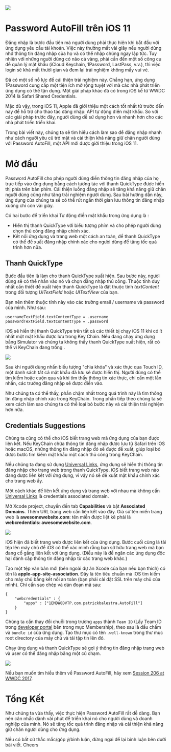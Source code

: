 ![](https://images.viblo.asia/d9e957ab-1e8b-418a-84da-6ffd28b31999.png)

# Password AutoFill trên iOS 11

Đăng nhập là bước đầu tiên mà người dùng phải thực hiện khi bắt đầu với ứng dụng yêu cầu tài khoản. Việc này thường mất vài giây nếu người dùng nhớ thông tin đăng nhập của họ và có thể nhập chúng ngay lập tức. Tuy nhiên với những người dùng có não cá vàng, phải cần đến một số công cụ để quản lý mật khẩu (iCloud Keychain, 1Password, LastPass, v.v.), thì việc login sẽ khá mất thười gian và đem lại trải nghiệm không mấy vui vẻ.

Đã có một số nỗ lực để cải thiện trải nghiệm này. Chẳng hạn, ứng dụng 1Password cung cấp một tiện ích mở rộng tuyệt vời mà các nhà phát triển ứng dụng có thể tận dụng. Một giải pháp khác đã có trong iOS kể từ WWDC 2014 là Safari Shared Credentials.

Mặc dù vậy, trong iOS 11, Apple đã giới thiệu một cách tốt nhất từ trước đến nay để hỗ trợ cho thao tác đăng nhập: API tự động điền mật khẩu. So với các giải pháp trước đây, người dùng dễ sử dụng hơn và nhanh hơn cho các nhà phát triển triển khai.

Trong bài viết này, chúng ta sẽ tìm hiểu cách làm sao để đăng nhập nhanh như cách người yêu cũ trở mặt và cải thiện khả năng giữ chân người dùng với Password AutoFill, một API mới được giới thiệu trong iOS 11.

# Mở đầu 
Password AutoFill cho phép người dùng điền thông tin đăng nhập của họ trực tiếp vào ứng dụng bằng cách tương tác với thanh QuickType được hiển thị phía trên bàn phím. Cải thiện luồng đăng nhập sẽ tăng khả năng giữ chân người dùng cũng như tăng trải nghiệm người dùng. Sau bài hướng dẫn này, ứng dụng của chúng ta sẽ có thể rút ngắn thời gian lưu thông tin đăng nhập xuống chỉ còn vài giây.

Có hai bước để triển khai Tự động điền mật khẩu trong ứng dụng là :

* Hiển thị thanh QuickType với biểu tượng phím và cho phép người dùng chọn thủ công đăng nhập chính xác.
* Kết nối ứng dụng và trang web một cách an toàn, để thanh QuickType có thể đề xuất đăng nhập chính xác cho người dùng để tăng tốc quá trình hơn nữa.

## Thanh QuickType
Bước đầu tiên là làm cho thanh QuickType xuất hiện. Sau bước này, người dùng sẽ có thể nhấn vào nó và chọn đăng nhập thủ công. Thuộc tính duy nhất cần thiết để xuất hiện thanh QuickType là đặt thuộc tính *textContent* trong đối tượng *UITextField* hoặc *UITextView* của bạn.

Bạn nên thêm thuộc tính này vào các trường email / username và password của mình. Như sau:

```
usernameTextField.textContentType = .username
passwordTextField.textContentType = .password
```

iOS sẽ hiển thị thanh QuickType trên tất cả các thiết bị chạy iOS 11 khi có ít nhất một mật khẩu được lưu trong Key Chain. Nếu đang chạy ứng dụng bằng Simulator và chúng ta không thấy thanh QuickType xuất hiện, rất có thể vì KeyChain đang trống .

![](https://images.viblo.asia/821b48f6-d3dd-4c6e-b8f2-7623c3a8e202.png)

Sau khi người dùng nhấn biểu tượng "chìa khóa" và xác thực qua Touch ID, một danh sách tất cả mật khẩu đã lưu sẽ được hiển thị. Người dùng có thể tìm kiếm hoặc cuộn qua và khi tìm thấy thông tin xác thực, chỉ cần một lần nhấn, các trường đăng nhập sẽ được điền vào.

Như chúng ta có thể thấy, phần chậm nhất trong quá trình này là tìm thông tin đăng nhập chính xác trong KeyChain. Trong phần tiếp theo chúng ta sẽ xem cách làm sao chúng ta có thể loại bỏ bước này và cải thiện trải nghiệm hơn nữa.

## Credentials Suggestions

Chúng ta cũng có thể cho iOS biết trang web mà ứng dụng của bạn được liên kết. Nếu KeyChain chứa thông tin đăng nhập được lưu từ Safari trên iOS hoặc macOS, những thông tin đăng nhập đó sẽ được đề xuất, giúp loại bỏ được bước tìm kiếm mật khẩu một cách thủ công trong KeyChain.

Nếu chúng ta đang sử dụng [Universal Links](https://developer.apple.com/library/archive/documentation/General/Conceptual/AppSearch/UniversalLinks.html), ứng dụng sẽ hiển thị thông tin đăng nhập cho trang web trong thanh QuickType. iOS biết trang web nào đang được liên kết với ứng dụng, vì vậy nó sẽ đề xuất mật khẩu chính xác cho trang web ấy.

Một cách khác để liên kết ứng dụng và trang web với nhau mà không cần [Universal Links](https://developer.apple.com/library/archive/documentation/General/Conceptual/AppSearch/UniversalLinks.html) là credentials associated domain.

Mở Xcode project, chuyển đến tab **Capabilities** và bật  **Associated Domains**. Thêm URL trang web cần liên kết vào đây. Giả sử tên miền trang web là **awesomewebsite.com**: tên miền được liệt kê phải là **webcredentials: awesomewebsite.com**.

![](https://images.viblo.asia/bb094208-ac89-40df-b931-3b6a58cf6d4f.png)

iOS hiện đã biết trang web được liên kết của ứng dụng. Bước cuối cùng là tải tệp lên máy chủ để iOS có thể xác minh rằng bạn sở hữu trang web mà bạn đang cố gắng liên kết với ứng dụng. (Điều này là để ngăn các ứng dụng độc hại đánh cắp thông tin đăng nhập từ các trang web khác.)

Tạo một tệp văn bản mới (bên ngoài dự án Xcode của bạn nếu bạn thích) có tên là **apple-app-site-association**. Đây là tên tiêu chuẩn mà iOS tìm kiếm cho máy chủ bằng kết nối an toàn (bạn phải cài đặt SSL trên máy chủ của mình). Chỉ cần sao chép và dán đoạn mã sau:

```
{
    "webcredentials" : {
        "apps" : ["1EMDW8DVTP.com.patrickbalestra.AutoFill"]
    }
}
```

Chúng ta cần thay đổi chuỗi trong trường `apps` thành `Team ID` (Lấy Team ID trong [developer portal](https://developer.apple.com/account/#/membership/) bên trong mục Membership), theo sau là dấu chấm và `bundle id` của ứng dụng. Tạo thư mục có tên `.well-known` trong thư mục root directory của máy chủ và tải tập tin lên đó.

Chạy ứng dụng và thanh QuickType sẽ gợi ý thông tin đăng nhập trang web và user có thể đăng nhập bằng một cú chạm.

![](https://images.viblo.asia/ae8b6976-6061-40d2-8a0b-9bb45abe3593.png)

Nếu bạn muốn tìm hiểu thêm về Password AutoFill, hãy xem [Session 206 at WWDC 2017](https://developer.apple.com/videos/play/wwdc2017/206/).

# Tổng Kết

Như chúng ta vừa thấy, việc thực hiện Password AutoFill rất dễ dàng. Bạn nên cân nhắc dành vài phút để triển khai nó cho người dùng và doanh nghiệp của mình. Nó sẽ tăng tốc quá trình đăng nhập và cải thiện khả năng giữ chân người dùng cho ứng dụng.

Nếu có bất cứ thắc mắc/góp ý/bình luận, đừng ngại để lại bình luận bên dưới bài viết. Cheers